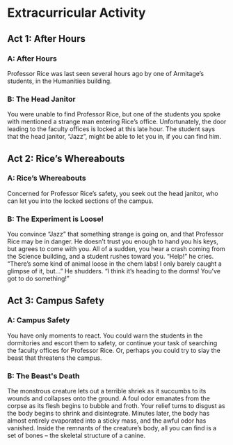 # Extracurricular Activity

## Act 1: After Hours

### A: After Hours
Professor Rice was last seen several hours ago by one of Armitage’s students, in the Humanities building.

### B: The Head Janitor
You were unable to find Professor Rice, but one of the students you spoke with mentioned a strange man entering Rice’s office. Unfortunately, the door leading to the faculty offices is locked at this late hour. The student says that the head janitor, “Jazz”, might be able to let you in, if you can find him.

## Act 2: Rice’s Whereabouts

### A: Rice’s Whereabouts
Concerned for Professor Rice’s safety, you seek out the head janitor, who can let you into the locked sections of the campus.

### B: The Experiment is Loose!
You convince “Jazz” that something strange is going on, and that Professor Rice may be in danger. He doesn’t trust you enough to hand you his keys, but agrees to come with you.
All of a sudden, you hear a crash coming from the Science building, and a student rushes toward you. “Help!” he cries. “There’s some kind of animal loose in the chem labs! I only barely caught a glimpse of it, but...” He shudders. “I think it’s heading to the dorms! You’ve got to do something!”

## Act 3: Campus Safety

### A: Campus Safety
You have only moments to react. You could warn the students in the dormitories and escort them to safety, or continue your task of searching the faculty offices for Professor Rice. Or, perhaps you could try to slay the beast that threatens the campus.

### B: The Beast's Death
The monstrous creature lets out a terrible shriek as it succumbs to its wounds and collapses onto the ground. A foul odor emanates from the corpse as its flesh begins to bubble and froth. Your relief turns to disgust as the body begins to shrink and disintegrate. Minutes later, the body has almost entirely evaporated into a sticky mass, and the awful odor has vanished. Inside the remnants of the creature’s body, all you can find is a set of bones – the skeletal structure of a canine.
